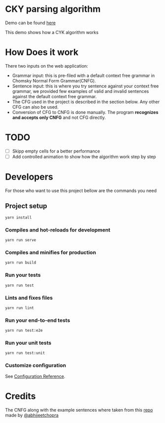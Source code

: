 # CKY parsing algorithm

Demo can be found [here](https://cyk.netlify.com)

This demo shows how a CYK algorithm works

# How Does it work

There two inputs on the web application:

- Grammar input: this is pre-filed with a default context free grammar in Chomsky Normal Form Grammar(CNFG).
- Sentence input: this is where you try sentence against your context free grammar, we provided few examples of valid and invalid sentences against the default context free grammar.
- The CFG used in the project is described in the section below. Any other CFG can also be used.
- Conversion of CFG to CNFG is done manually. The program **recognizes and accepts only CNFG** and not CFG directly.

# TODO

- [ ] Skipp empty cells for a better performance
- [ ] Add controlled animation to show how the algorithm work step by step

# Developers

For those who want to use this project bellow are the commands you need

## Project setup

```
yarn install
```

### Compiles and hot-reloads for development

```
yarn run serve
```

### Compiles and minifies for production

```
yarn run build
```

### Run your tests

```
yarn run test
```

### Lints and fixes files

```
yarn run lint
```

### Run your end-to-end tests

```
yarn run test:e2e
```

### Run your unit tests

```
yarn run test:unit
```

### Customize configuration

See [Configuration Reference](https://cli.vuejs.org/config/).

# Credits

The CNFG along with the example sentences where taken from this [repo](https://github.com/abhijeetchopra/CKY-Parser) made by [@abhijeetchopra](abhijeetchopra)

